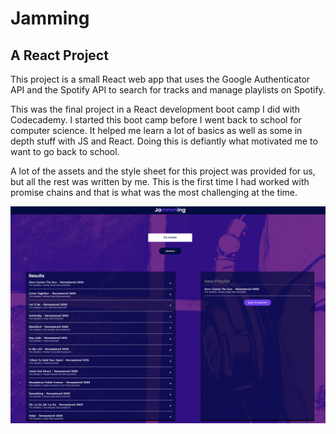 # Jamming
## A React Project

This project is a small React web app that uses the Google Authenticator API and the Spotify API to search for tracks and manage playlists on Spotify.

This was the final project in a React development boot camp I did with Codecademy. I started this boot camp before I went back to school for computer science. It helped me learn a lot of basics as well as some in depth stuff with JS and React. Doing this is defiantly what motivated me to want to go back to school.

A lot of the assets and the style sheet for this project was provided for us, but all the rest was written by me. This is the first time I had worked with promise chains and that is what was the most challenging at the time.

![screenshot](./screencap.png)